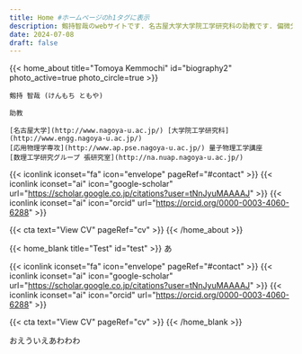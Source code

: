 ```yaml
---
title: Home #ホームページのh1タグに表示
description: 剱持智哉のwebサイトです. 名古屋大学大学院工学研究科の助教です. 偏微分方程式に対する数値解析について研究しています.
date: 2024-07-08
draft: false
---
```



{{< home_about title="Tomoya Kemmochi" id="biography2" photo_active=true photo_circle=true >}}

    剱持 智哉 (けんもち ともや)

    助教

    [名古屋大学](http://www.nagoya-u.ac.jp/) [大学院工学研究科](http://www.engg.nagoya-u.ac.jp/)  
    [応用物理学専攻](http://www.ap.pse.nagoya-u.ac.jp/) 量子物理工学講座  
    [数理工学研究グループ 張研究室](http://na.nuap.nagoya-u.ac.jp/)
    
  {{< iconlink iconset="fa" icon="envelope" pageRef="#contact" >}}
  {{< iconlink iconset="ai" icon="google-scholar" url="https://scholar.google.co.jp/citations?user=tNnJyuMAAAAJ" >}}
  {{< iconlink iconset="ai" icon="orcid" url="https://orcid.org/0000-0003-4060-6288" >}}


  {{< cta text="View CV" pageRef="cv" >}}
{{< /home_about >}}


{{< home_blank title="Test" id="test" >}}
  あ

  {{< iconlink iconset="fa" icon="envelope" pageRef="#contact" >}}
  {{< iconlink iconset="ai" icon="google-scholar" url="https://scholar.google.co.jp/citations?user=tNnJyuMAAAAJ" >}}
  {{< iconlink iconset="ai" icon="orcid" url="https://orcid.org/0000-0003-4060-6288" >}}


  {{< cta text="View CV" pageRef="cv" >}}
{{< /home_blank >}}

おえういえあわわわ